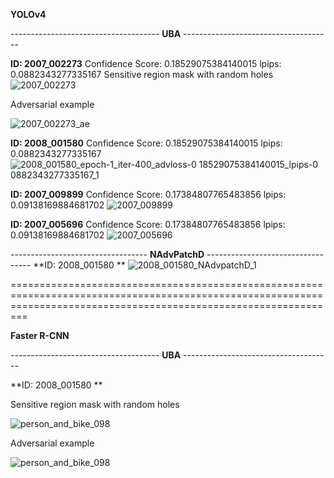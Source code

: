 




**YOLOv4**

-------------------------------------  **UBA**   -------------------------------------

**ID: 2007_002273** Confidence Score: 0.18529075384140015  lpips: 0.0882343277335167
Sensitive region mask with random holes
![2007_002273](https://user-images.githubusercontent.com/69624583/229002229-06379118-671a-447d-8118-177c6c0e6a23.jpg)

Adversarial example

![2007_002273_ae](https://user-images.githubusercontent.com/69624583/229002294-1f66a38b-7ba0-4739-9122-a3f3b0fa3b76.jpg)


**ID: 2008_001580**   Confidence Score: 0.18529075384140015  lpips: 0.0882343277335167
![2008_001580_epoch-1_iter-400_advloss-0 18529075384140015_lpips-0 0882343277335167_1](https://user-images.githubusercontent.com/69624583/228114529-3687838f-a979-4051-9c91-d266e6b1075f.jpg)


**ID: 2007_009899**  Confidence Score: 0.17384807765483856  lpips: 0.09138169884681702
![2007_009899](https://user-images.githubusercontent.com/69624583/229000337-760cb598-68d9-4c71-8dfe-442a0e5c11a4.jpg)


**ID: 2007_005696**  Confidence Score: 0.17384807765483856  lpips: 0.09138169884681702
![2007_005696](https://user-images.githubusercontent.com/69624583/229001121-8471439c-865b-4f24-9032-0a2e80fb50c2.jpg)


----------------------------------  **NAdvPatchD**  ----------------------------------
**ID: 2008_001580 **
![2008_001580_NAdvpatchD_1](https://user-images.githubusercontent.com/69624583/228114499-4a034bc5-e153-4124-bb38-e24e285f0e7f.jpg)


=====================================================================================================================================================================

**Faster R-CNN**

-------------------------------------  **UBA**   -------------------------------------

**ID: 2008_001580 **

Sensitive region mask with random holes

![person_and_bike_098](https://user-images.githubusercontent.com/69624583/229003948-3a652d8a-317e-4381-b381-c8a6f31b05a5.jpg)



Adversarial example

![person_and_bike_098](https://user-images.githubusercontent.com/69624583/229003592-cb36b229-aea8-41ef-9370-d34f6b3199fb.jpg)




